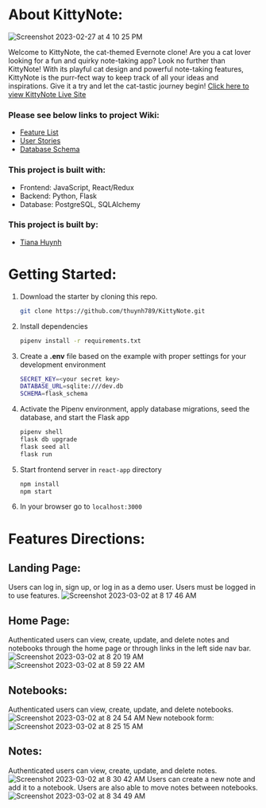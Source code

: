 # About KittyNote:
![Screenshot 2023-02-27 at 4 10 25 PM](https://user-images.githubusercontent.com/113630766/221718210-abc5108e-7ff8-4cba-a440-2648a4170919.png)


Welcome to KittyNote, the cat-themed Evernote clone! Are you a cat lover looking for a fun and quirky note-taking app? Look no further than KittyNote! With its playful cat design and powerful note-taking features, KittyNote is the purr-fect way to keep track of all your ideas and inspirations. Give it a try and let the cat-tastic journey begin! [Click here to view KittyNote Live Site](https://kittynote.onrender.com/)

### Please see below links to project Wiki:
* [Feature List](https://github.com/thuynh789/KittyNote/wiki/Features-List)
* [User Stories](https://github.com/thuynh789/KittyNote/wiki/User-Stories)
* [Database Schema](https://github.com/thuynh789/KittyNote/wiki/DB-Schema)


### This project is built with:
* Frontend: JavaScript, React/Redux
* Backend: Python, Flask
* Database: PostgreSQL, SQLAlchemy

### This project is built by:
* [Tiana Huynh](https://www.linkedin.com/in/tiana-huynh-58b296168/)

# Getting Started:
1. Download the starter by cloning this repo.
   ```bash
   git clone https://github.com/thuynh789/KittyNote.git
   ```
2. Install dependencies
   ```bash
   pipenv install -r requirements.txt
   ```
3. Create a **.env** file based on the example with proper settings for your
   development environment
   ```bash
   SECRET_KEY=<your secret key>
   DATABASE_URL=sqlite:///dev.db
   SCHEMA=flask_schema
   ```
4. Activate the Pipenv environment, apply database migrations, seed the database, and start the Flask app

   ```bash
   pipenv shell
   flask db upgrade
   flask seed all
   flask run
   ```
5. Start frontend server in `react-app` directory
   ```bash
   npm install
   npm start
   ```
6. In your browser go to `localhost:3000`

# Features Directions:

## Landing Page:
Users can log in, sign up, or log in as a demo user. Users must be logged in to use features.
![Screenshot 2023-03-02 at 8 17 46 AM](https://user-images.githubusercontent.com/113630766/222487026-4f6098d2-036a-4fcf-9f3f-276fd73dff5d.png)

## Home Page:
Authenticated users can view, create, update, and delete notes and notebooks through the home page or through links in the left side nav bar.
![Screenshot 2023-03-02 at 8 20 19 AM](https://user-images.githubusercontent.com/113630766/222487752-cad01c45-04e4-42a7-9090-7fa77f9319e6.png)
![Screenshot 2023-03-02 at 8 59 22 AM](https://user-images.githubusercontent.com/113630766/222498985-cd4f4462-8728-4827-a239-85b46c29f804.png)


## Notebooks:
Authenticated users can view, create, update, and delete notebooks.
![Screenshot 2023-03-02 at 8 24 54 AM](https://user-images.githubusercontent.com/113630766/222489558-b02708fd-e6a5-44cb-ae3b-ff9d4b8de477.png)
New notebook form:
![Screenshot 2023-03-02 at 8 25 15 AM](https://user-images.githubusercontent.com/113630766/222489698-ab4ffbbf-20ad-483d-9cab-8659f4b954a8.png)

## Notes:
Authenticated users can view, create, update, and delete notes.
![Screenshot 2023-03-02 at 8 30 42 AM](https://user-images.githubusercontent.com/113630766/222491492-df6f3e9d-166e-4ea3-b61e-305da61504cd.png)
Users can create a new note and add it to a notebook. Users are also able to move notes between notebooks.
![Screenshot 2023-03-02 at 8 34 49 AM](https://user-images.githubusercontent.com/113630766/222492616-a24e3a88-a539-470a-ad60-29ad41f72710.png)
